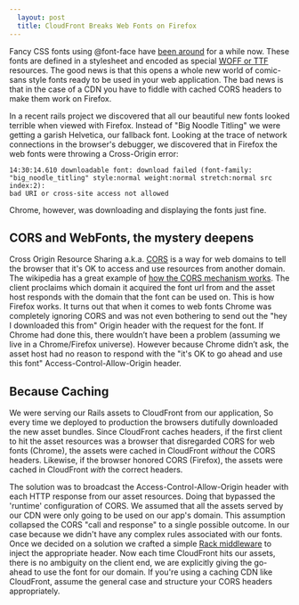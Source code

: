 ```yaml
---
  layout: post
  title: CloudFront Breaks Web Fonts on Firefox
---
```


Fancy CSS fonts using @font-face have [been around](https://developer.mozilla.org/en-US/docs/Web/CSS/@font-face#Browser_compatibility) for a while now. These fonts are defined in a stylesheet and encoded as special [WOFF or TTF](http://www.fontsquirrel.com/tools/webfont-generator) resources. The good news is that this opens a whole new world of comic-sans style fonts ready to be used in your web application. The bad news is that in the case of a CDN you have to fiddle with cached CORS headers to make them work on Firefox.

In a recent rails project we discovered that all our beautiful new fonts looked terrible when viewed with Firefox. Instead of "Big Noodle Titling" we were getting a garish Helvetica, our fallback font. Looking at the trace of network connections in the browser's debugger, we discovered that in Firefox the web fonts were throwing a Cross-Origin error: 

    14:30:14.610 downloadable font: download failed (font-family:
    "big_noodle_titling" style:normal weight:normal stretch:normal src index:2):
    bad URI or cross-site access not allowed

Chrome, however, was downloading and displaying the fonts just fine.

CORS and WebFonts, the mystery deepens
---------------------------------------

Cross Origin Resource Sharing a.k.a. [CORS](https://developer.mozilla.org/en-US/docs/HTTP/Access_control_CORS) is a way for web domains to tell the browser that it's OK to access and use resources from another domain. The wikipedia has a great example of [how the CORS mechanism works](http://en.wikipedia.org/wiki/Cross-origin_resource_sharing#How_CORS_works). The client proclaims which domain it acquired the font url from and the asset host responds with the domain that the font can be used on. This is how Firefox works. It turns out that when it comes to web fonts Chrome was completely ignoring CORS and was not even bothering to send out the "hey I downloaded this from" Origin header with the request for the font. If Chrome had done this, there wouldn’t have been a problem (assuming we live in a Chrome/Firefox universe). However because Chrome didn’t ask, the asset host had no reason to respond with the "it's OK to go ahead and use this font" Access-Control-Allow-Origin header.

Because Caching
---------------

We were serving our Rails assets to CloudFront from our application, So every time we deployed to production the browsers dutifully downloaded the new asset bundles. Since CloudFront caches headers, if the first client to hit the asset resources was a browser that disregarded CORS for web fonts (Chrome), the assets were cached in CloudFront _without_ the CORS headers. Likewise, if the browser honored CORS (Firefox), the assets were cached in CloudFront _with_ the correct headers.

The solution was to broadcast the Access-Control-Allow-Origin header with each HTTP response from our asset resources. Doing that bypassed the 'runtime' configuration of CORS. We assumed that all the assets served by our CDN were only going to be used on our app's domain. This assumption collapsed the CORS "call and response" to a single possible outcome. In our case because we didn't have any complex rules associated with our fonts. Once we decided on a solution we crafted a simple [Rack middleware](https://github.com/svevang/rack-customheader) to inject the appropriate header. Now each time CloudFront hits our assets, there is no ambiguity on the client end, we are explicitly giving the go-ahead to use the font for our domain. If you're using a caching CDN like CloudFront, assume the general case and structure your CORS headers appropriately.
